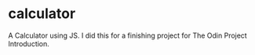 # calculator
A Calculator using JS. I did this for a finishing project for The Odin Project Introduction.
